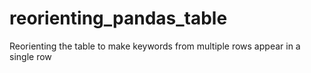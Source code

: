 # reorienting_pandas_table
Reorienting the table to make keywords from multiple rows appear in a single row
